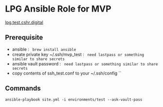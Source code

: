 # LPG Ansible Role for MVP

[lpg.test.cshr.digital](https://lpg.test.cshr.digital)

## Prerequisite

 * ansible : ` brew install ansible`
 * create private key ~/.ssh/mvp_test : ` need lastpass or something similar to share secrets`  
 * ansible vault password : ` need lastpass or something similar to share secrets`
 * copy contents of ssh_test.conf to your ~/.ssh/config ``

## Commands

```
ansible-playbook site.yml -i environments/test --ask-vault-pass
```


